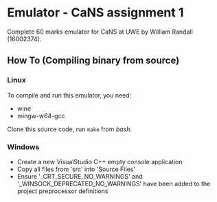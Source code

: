 # Emulator - CaNS assignment 1
Complete 60 marks emulator for CaNS at UWE by William Randall (16002374).

## How To (Compiling binary from source)
### Linux
To compile and run this emulator, you need:
- wine
- mingw-w64-gcc

Clone this source code, run `make` from *bash*.

### Windows
- Create a new VisualStudio C++ empty console application
- Copy all files from 'src' into 'Source Files'
- Ensure '_CRT_SECURE_NO_WARNINGS' and '_WINSOCK_DEPRECATED_NO_WARNINGS' have been added to the project preprocessor definitions
